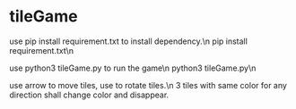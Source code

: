 # tileGame

use pip install requirement.txt to install dependency.\n
pip install requirement.txt\n

use python3 tileGame.py to run the game\n
python3 tileGame.py\n

use arrow to move tiles, use <space> to rotate tiles.\n
3 tiles with same color for any direction shall change color and disappear.
